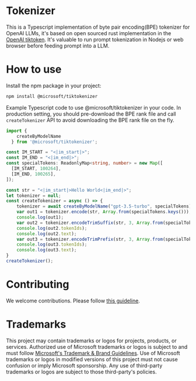 # Tokenizer

This is a Typescript implementation of byte pair encoding(BPE) tokenizer for OpenAI LLMs, it's based on open sourced rust implementation in the [OpenAI tiktoken](https://github.com/openai/tiktoken). It's valuable to run prompt tokenization in Nodejs or web browser before feeding prompt into a LLM.


# How to use

Install the npm package in your project:

```bash
npm install @microsoft/tiktokenizer
```

Example Typescript code to use @microsoft/tiktokenizer in your code. In production setting, you should pre-download the BPE rank file and call `createTokenizer` API to avoid downloading the BPE rank file on the fly.

```typescript
import {
    createByModelName
  } from '@microsoft/tiktokenizer';

const IM_START = "<|im_start|>";
const IM_END = "<|im_end|>";
const specialTokens: ReadonlyMap<string, number> = new Map([
  [IM_START, 100264],
  [IM_END, 100265],
]);

const str = "<|im_start|>Hello World<|im_end|>";
let tokenizer = null;
const createTokenizer = async () => {
    tokenizer = await createByModelName("gpt-3.5-turbo", specialTokens);
    var out1 = tokenizer.encode(str, Array.from(specialTokens.keys()));
    console.log(out1);
    var out2 = tokenizer.encodeTrimSuffix(str, 3, Array.from(specialTokens.keys()));
    console.log(out2.tokenIds);
    console.log(out2.text);
    var out3 = tokenizer.encodeTrimPrefix(str, 3, Array.from(specialTokens.keys()));
    console.log(out3.tokenIds);
    console.log(out3.text);
}
createTokenizer();

```

# Contributing

We welcome contributions. Please follow [this guideline](https://github.com/microsoft/Tokenizer/blob/main/CONTRIBUTING.md).

# Trademarks

This project may contain trademarks or logos for projects, products, or services. Authorized use of Microsoft 
trademarks or logos is subject to and must follow 
[Microsoft's Trademark & Brand Guidelines](https://www.microsoft.com/en-us/legal/intellectualproperty/trademarks/usage/general).
Use of Microsoft trademarks or logos in modified versions of this project must not cause confusion or imply Microsoft sponsorship.
Any use of third-party trademarks or logos are subject to those third-party's policies.
